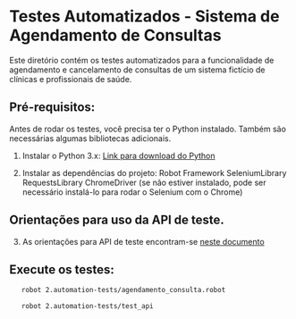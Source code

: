 # Testes Automatizados - Sistema de Agendamento de Consultas

Este diretório contém os testes automatizados para a funcionalidade de agendamento e cancelamento de consultas de um sistema fictício de clínicas e profissionais de saúde.

## Pré-requisitos:

Antes de rodar os testes, você precisa ter o Python instalado. Também são necessárias algumas bibliotecas adicionais.

1. Instalar o Python 3.x: [Link para download do Python](https://www.python.org/downloads/)

2. Instalar as dependências do projeto:
    Robot Framework
    SeleniumLibrary
    RequestsLibrary
    ChromeDriver (se não estiver instalado, pode ser necessário instalá-lo para rodar o Selenium com o Chrome)

## Orientações para uso da API de teste.

3. As orientações para API de teste encontram-se [neste documento](./api/README.md)

## Execute os testes:
```bash
   robot 2.automation-tests/agendamento_consulta.robot
```

```bash
   robot 2.automation-tests/test_api
```